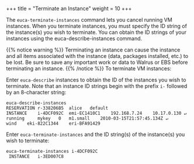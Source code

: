 +++
title = "Terminate an Instance"
weight = 10
+++

The `euca-terminate-instances` command lets you cancel running VM instances. When you terminate instances, you must specify the ID string of the instance(s) you wish to terminate. You can obtain the ID strings of your instances using the euca-describe-instances command. 


{{% notice warning %}}
Terminating an instance can cause the instance and all items associated with the instance (data, packages installed, etc.) to be lost. Be sure to save any important work or data to Walrus or EBS before terminating an instance. 
{{% /notice %}}
To terminate VM instances: 

Enter `euca-describe` instances to obtain the ID of the instances you wish to terminate. Note that an instance ID strings begin with the prefix `i-` followed by an 8-character string: 

    euca-describe-instances
    RESERVATION	r-338206B5	alice	default
    INSTANCE	i-4DCF092C  emi-EC1410C1	192.168.7.24	10.17.0.130 ↵
    running 	mykey 	0 	m1.small 	2010-03-15T21:57:45.134Z ↵
    wind 	eki-822C1344 	eri-BFA91429

Enter `euca-terminate-instances` and the ID string(s) of the instance(s) you wish to terminate: 

    euca-terminate-instances i-4DCF092C
     INSTANCE	i-3ED007C8

